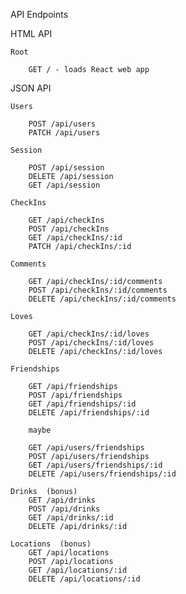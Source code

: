 API Endpoints

  HTML API

    Root

        GET / - loads React web app

  JSON API

    Users

        POST /api/users
        PATCH /api/users

    Session

        POST /api/session
        DELETE /api/session
        GET /api/session

    CheckIns

        GET /api/checkIns
        POST /api/checkIns
        GET /api/checkIns/:id
        PATCH /api/checkIns/:id

    Comments

        GET /api/checkIns/:id/comments
        POST /api/checkIns/:id/comments
        DELETE /api/checkIns/:id/comments

    Loves

        GET /api/checkIns/:id/loves
        POST /api/checkIns/:id/loves
        DELETE /api/checkIns/:id/loves

    Friendships

        GET /api/friendships
        POST /api/friendships
        GET /api/friendships/:id
        DELETE /api/friendships/:id

        maybe

        GET /api/users/friendships
        POST /api/users/friendships
        GET /api/users/friendships/:id
        DELETE /api/users/friendships/:id

    Drinks  (bonus)
        GET /api/drinks
        POST /api/drinks
        GET /api/drinks/:id
        DELETE /api/drinks/:id

    Locations  (bonus)
        GET /api/locations
        POST /api/locations
        GET /api/locations/:id
        DELETE /api/locations/:id

